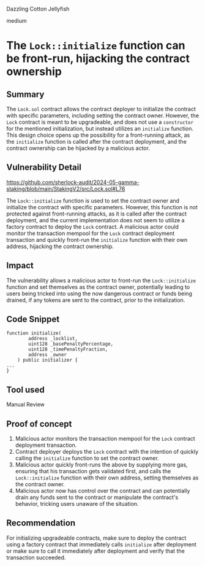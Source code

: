 Dazzling Cotton Jellyfish

medium

# The `Lock::initialize` function can be front-run, hijacking the contract ownership

## Summary

The `Lock.sol` contract allows the contract deployer to initialize the contract with specific parameters, including setting the contract owner. However, the `Lock` contract is meant to be upgradeable, and does not use a `constructor` for the mentioned initialization, but instead utilizes an `initialize` function. This design choice opens up the possibility for a front-running attack, as the `initialize` function is called after the contract deployment, and the contract ownership can be hijacked by a malicious actor.

## Vulnerability Detail

https://github.com/sherlock-audit/2024-05-gamma-staking/blob/main/StakingV2/src/Lock.sol#L76

The `Lock::initialize` function is used to set the contract owner and initialize the contract with specific parameters. However, this function is not protected against front-running attacks, as it is called after the contract deployment, and the current implementation does not seem to utilize a factory contract to deploy the `Lock` contract. A malicious actor could monitor the transaction mempool for the `Lock` contract deployment transaction and quickly front-run the `initialize` function with their own address, hijacking the contract ownership.

## Impact

The vulnerability allows a malicious actor to front-run the `Lock::initialize` function and set themselves as the contract owner, potentially leading to users being tricked into using the now dangerous contract or funds being drained, if any tokens are sent to the contract, prior to the initialization.

## Code Snippet

```solidity
function initialize(
        address _locklist,
        uint128 _basePenaltyPercentage,
        uint128 _timePenaltyFraction,
        address _owner
    ) public initializer {
...
}
```

## Tool used

Manual Review

## Proof of concept

1. Malicious actor monitors the transaction mempool for the `Lock` contract deployment transaction.
2. Contract deployer deploys the `Lock` contract with the intention of quickly calling the `initialize` function to set the contract owner.
3. Malicious actor quickly front-runs the above by supplying more gas, ensuring that his transaction gets validated first, and calls the `Lock::initialize` function with their own address, setting themselves as the contract owner.
4. Malicious actor now has control over the contract and can potentially drain any funds sent to the contract or manipulate the contract's behavior, tricking users unaware of the situation.

## Recommendation

For initializing upgradeable contracts, make sure to deploy the contract using a factory contract that immediately calls `initialize` after deployment or make sure to call it immediately after deployment and verify that the transaction succeeded.
